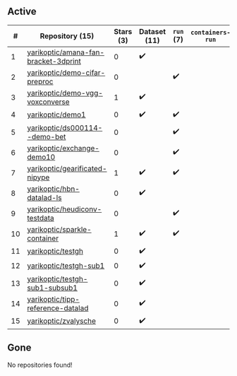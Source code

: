 ## Active
| # | Repository (15) | Stars (3) | Dataset (11) | `run` (7) | `containers-run` |
| --- | --- | --- | --- | --- | --- |
| 1 | [yarikoptic/amana-fan-bracket-3dprint](https://github.com/yarikoptic/amana-fan-bracket-3dprint) | 0 | :heavy_check_mark: |  |  |
| 2 | [yarikoptic/demo-cifar-preproc](https://github.com/yarikoptic/demo-cifar-preproc) | 0 |  | :heavy_check_mark: |  |
| 3 | [yarikoptic/demo-vgg-voxconverse](https://github.com/yarikoptic/demo-vgg-voxconverse) | 1 | :heavy_check_mark: |  |  |
| 4 | [yarikoptic/demo1](https://github.com/yarikoptic/demo1) | 0 | :heavy_check_mark: | :heavy_check_mark: |  |
| 5 | [yarikoptic/ds000114--demo-bet](https://github.com/yarikoptic/ds000114--demo-bet) | 0 |  | :heavy_check_mark: |  |
| 6 | [yarikoptic/exchange-demo10](https://github.com/yarikoptic/exchange-demo10) | 0 |  | :heavy_check_mark: |  |
| 7 | [yarikoptic/gearificated-nipype](https://github.com/yarikoptic/gearificated-nipype) | 1 | :heavy_check_mark: | :heavy_check_mark: |  |
| 8 | [yarikoptic/hbn-datalad-ls](https://github.com/yarikoptic/hbn-datalad-ls) | 0 | :heavy_check_mark: |  |  |
| 9 | [yarikoptic/heudiconv-testdata](https://github.com/yarikoptic/heudiconv-testdata) | 0 |  | :heavy_check_mark: |  |
| 10 | [yarikoptic/sparkle-container](https://github.com/yarikoptic/sparkle-container) | 1 | :heavy_check_mark: | :heavy_check_mark: |  |
| 11 | [yarikoptic/testgh](https://github.com/yarikoptic/testgh) | 0 | :heavy_check_mark: |  |  |
| 12 | [yarikoptic/testgh-sub1](https://github.com/yarikoptic/testgh-sub1) | 0 | :heavy_check_mark: |  |  |
| 13 | [yarikoptic/testgh-sub1-subsub1](https://github.com/yarikoptic/testgh-sub1-subsub1) | 0 | :heavy_check_mark: |  |  |
| 14 | [yarikoptic/tipp-reference-datalad](https://github.com/yarikoptic/tipp-reference-datalad) | 0 | :heavy_check_mark: |  |  |
| 15 | [yarikoptic/zvalysche](https://github.com/yarikoptic/zvalysche) | 0 | :heavy_check_mark: |  |  |

## Gone
No repositories found!
